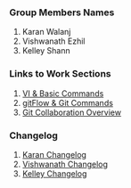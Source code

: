 ### Group Members Names

1. Karan Walanj
2. Vishwanath Ezhil
3. Kelley Shann

### Links to Work Sections

1. [VI & Basic Commands](https://github.com/enforcer20/KVKRepo/blob/master/Vi.md)
2. [gitFlow & Git Commands](https://github.com/enforcer20/KVKRepo/blob/master/gitFlow/gitFlow.md)
3. [Git Collaboration Overview](https://github.com/enforcer20/KVKRepo/blob/master/Git%20Collaboration%20Files/CollaborationOverview.md)

### Changelog

1. [Karan Changelog](https://github.com/enforcer20/KVKRepo/blob/master/CommandLineTerms/ChangeLog_KaranWalanj.md)
2. [Vishwanath Changelog](https://github.com/enforcer20/KVKRepo/blob/master/ChangeLog_VishwanathEzhil.md)
3. [Kelley Changelog](https://github.com/enforcer20/KVKRepo/blob/master/Git%20Collaboration%20Files/ChangeLog_KelleyShann.md)
